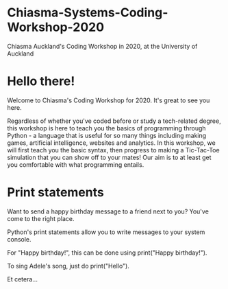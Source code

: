 # Chiasma-Systems-Coding-Workshop-2020
Chiasma Auckland's Coding Workshop in 2020, at the University of Auckland

# Hello there!

Welcome to Chiasma's Coding Workshop for 2020. It's great to see you here. 

Regardless of whether you've coded before or study a tech-related degree, this workshop is here to teach you the basics of programming through Python - a language that is useful for so many things including making games, artificial intelligence, websites and analytics. In this workshop, we will first teach you the basic syntax, then progress to making a Tic-Tac-Toe simulation that you can show off to your mates! Our aim is to at least get you comfortable with what programming entails.

# Print statements

Want to send a happy birthday message to a friend next to you? You've come to the right place.

Python's print statements allow you to write messages to your system console.

For "Happy birthday!", this can be done using print("Happy birthday!").

To sing Adele's song, just do print("Hello").

Et cetera...
